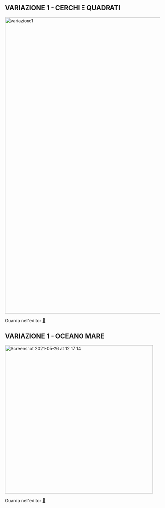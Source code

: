 ## VARIAZIONE 1 - CERCHI E QUADRATI

<img width="962" alt="variazione1" src="https://user-images.githubusercontent.com/63911437/111886915-cdde4c00-89d1-11eb-98ff-6713f8138027.png">

Guarda nell'editor [👾 ](https://editor.p5js.org/lfaraci/sketches/sZT6WK3lX)

## VARIAZIONE 1 - OCEANO MARE

<img width="481" alt="Screenshot 2021-05-26 at 12 17 14" src="https://user-images.githubusercontent.com/63911437/119643700-589d5600-be1c-11eb-9af0-a6ac46cd1890.png">

Guarda nell'editor [👾 ](https://editor.p5js.org/lfaraci/sketches/t5WhL8Rcn)


